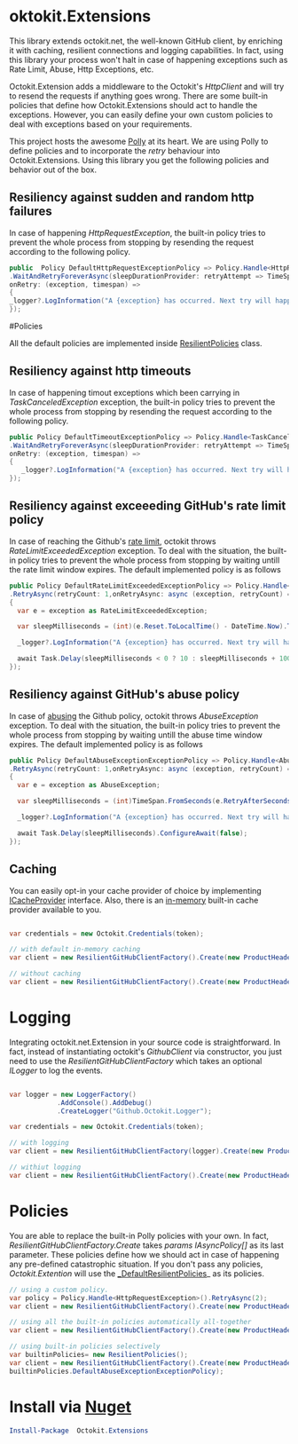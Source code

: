 # oktokit.Extensions
This library extends octokit.net, the well-known GitHub client, by enriching it with caching, resilient connections and logging capabilities. In fact, using this library your process won't halt in case of happening exceptions such as Rate Limit, Abuse, Http Exceptions, etc.  

Octokit.Extension adds a middleware to the Octokit's _HttpClient_ and will try to resend the requests if anything goes wrong. There are some built-in policies that define how Octokit.Extensions should act to handle the exceptions. However, you can easily define your own custom policies to deal with exceptions based on your requirements.

This project hosts the awesome [Polly](https://github.com/App-vNext/Polly) at its heart. We are using Polly to define policies and to incorporate the _retry_ behaviour into Octokit.Extensions. Using this library you get the following policies and behavior out of the box.

## Resiliency against sudden and random http failures
In case of happening _HttpRequestException_, the built-in policy tries to prevent the whole process from stopping by resending the request according to the following policy.

```C#
public  Policy DefaultHttpRequestExceptionPolicy => Policy.Handle<HttpRequestException>()
.WaitAndRetryForeverAsync(sleepDurationProvider: retryAttempt => TimeSpan.FromSeconds(Math.Pow(2, retryAttempt)),
onRetry: (exception, timespan) =>
{
_logger?.LogInformation("A {exception} has occurred. Next try will happen in {time} seconds","HttpRequestException",timespan.TotalSeconds);
});
```
#Policies

All the default policies are implemented inside [ResilientPolicies](https://github.com/mirsaeedi/octokit.net.extensions/blob/master/src/Octokit.Extensions/Resiliency/ResilientPolicies.cs) class. 

## Resiliency against http timeouts
In case of happening timout exceptions which been carrying in _TaskCanceledException_ exception, the built-in policy tries to prevent the whole process from stopping by resending the request according to the following policy.

```C#
public Policy DefaultTimeoutExceptionPolicy => Policy.Handle<TaskCanceledException>(ex => !ex.CancellationToken.IsCancellationRequested)
.WaitAndRetryForeverAsync(sleepDurationProvider: retryAttempt => TimeSpan.FromSeconds(Math.Pow(2, retryAttempt)),
onRetry: (exception, timespan) =>
{
   _logger?.LogInformation("A {exception} has occurred. Next try will happen in {time} seconds", "TaskCanceledException", timespan.TotalSeconds);
});
```
## Resiliency against exceeeding GitHub's rate limit policy
In case of reaching the Github's [rate limit](https://developer.github.com/v3/#rate-limiting), octokit throws _RateLimitExceededException_ exception. To deal with the situation, the built-in policy tries to prevent the whole process from stopping by waiting untill the rate limit window expires. The default implemented policy is as follows

```C#
public Policy DefaultRateLimitExceededExceptionPolicy => Policy.Handle<RateLimitExceededException>()
.RetryAsync(retryCount: 1,onRetryAsync: async (exception, retryCount) =>
{
  var e = exception as RateLimitExceededException;

  var sleepMilliseconds = (int)(e.Reset.ToLocalTime() - DateTime.Now).TotalMilliseconds;

  _logger?.LogInformation("A {exception} has occurred. Next try will happen in {time} seconds", "RateLimitExceededException", sleepMilliseconds/1000);

  await Task.Delay(sleepMilliseconds < 0 ? 10 : sleepMilliseconds + 1000).ConfigureAwait(false);
});
```
## Resiliency against GitHub's abuse policy
In case of [abusing](https://developer.github.com/v3/guides/best-practices-for-integrators/#dealing-with-abuse-rate-limits) the Github policy, octokit throws _AbuseException_ exception. To deal with the situation, the built-in policy tries to prevent the whole process from stopping by waiting untill the abuse time window expires. The default implemented policy is as follows

```C#
public Policy DefaultAbuseExceptionExceptionPolicy => Policy.Handle<AbuseException>()
.RetryAsync(retryCount: 1,onRetryAsync: async (exception, retryCount) =>
{
  var e = exception as AbuseException;

  var sleepMilliseconds = (int)TimeSpan.FromSeconds(e.RetryAfterSeconds.GetValueOrDefault(30)).TotalMilliseconds;

  _logger?.LogInformation("A {exception} has occurred. Next try will happen in {time} seconds", "AbuseException", sleepMilliseconds / 1000);

  await Task.Delay(sleepMilliseconds).ConfigureAwait(false);
});
```
## Caching

You can easily opt-in your cache provider of choice by implementing [ICacheProvider](https://github.com/mirsaeedi/octokit.net.extensions/blob/master/src/Octokit.Extensions/Caching/ICacheProvider.cs) interface. Also, there is an [in-memory](https://github.com/mirsaeedi/octokit.net.extensions/blob/master/src/Octokit.Extensions/Caching/InMemoryCacheProvider.cs) built-in cache provider available to you.


```C#

var credentials = new Octokit.Credentials(token);

// with default in-memory caching
var client = new ResilientGitHubClientFactory().Create(new ProductHeaderValue(agentName), credentials,new InMemoryCacheProvider());

// without caching
var client = new ResilientGitHubClientFactory().Create(new ProductHeaderValue(agentName), credentials);

```

# Logging

Integrating octokit.net.Extension in your source code is straightforward. In fact, instead of instantiating octokit's _GithubClient_ via constructor, you just need to use the _ResilientGitHubClientFactory_ which takes an optional _ILogger_ to log the events.

```C#

var logger = new LoggerFactory()
            .AddConsole().AddDebug()
            .CreateLogger("Github.Octokit.Logger");

var credentials = new Octokit.Credentials(token);

// with logging
var client = new ResilientGitHubClientFactory(logger).Create(new ProductHeaderValue(agentName), credentials);

// withiut logging
var client = new ResilientGitHubClientFactory().Create(new ProductHeaderValue(agentName), credentials);

```

# Policies

You are able to replace the built-in Polly policies with your own. In fact, _ResilientGitHubClientFactory.Create_ takes _params IAsyncPolicy[]_ as its last parameter. These policies define how we should act in case of happening any pre-defined catastrophic situation. If you don't pass any policies, _Octokit.Extention_ will use the [_DefaultResilientPolicies](https://github.com/mirsaeedi/octokit.net.extensions/blob/618e4e936c188c28d613e4b548924aa447635548/src/Octokit.Extensions/Resiliency/ResilientPolicies.cs#L65)_ as its policies.

```C#
// using a custom policy.
var policy = Policy.Handle<HttpRequestException>().RetryAsync(2);
var client = new ResilientGitHubClientFactory().Create(new ProductHeaderValue(agentName),policy);

// using all the built-in policies automatically all-together
var client = new ResilientGitHubClientFactory().Create(new ProductHeaderValue(agentName));

// using built-in policies selectively
var builtinPolicies= new ResilientPolicies();
var client = new ResilientGitHubClientFactory().Create(new ProductHeaderValue(agentName),builtinPolicies.DefaultRateLimitExceededExceptionPolicy,
builtinPolicies.DefaultAbuseExceptionExceptionPolicy);

```

# Install via [Nuget](https://www.nuget.org/packages/octokit.net.Extensions)

```powershell
Install-Package  Octokit.Extensions
```
